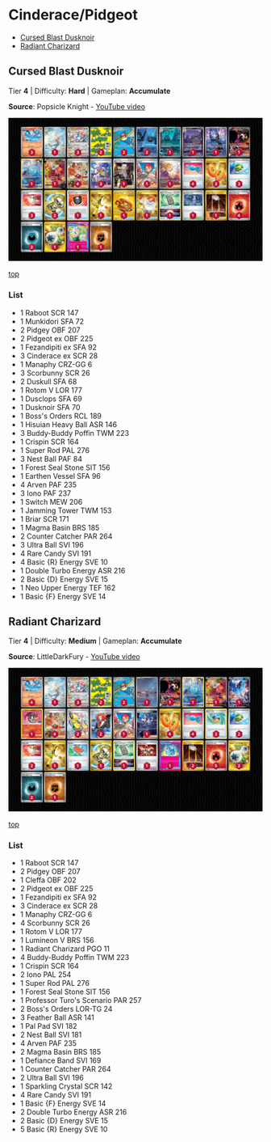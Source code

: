 # Cinderace/Pidgeot

* [Cursed Blast Dusknoir](#)
* [Radiant Charizard](#)

## Cursed Blast Dusknoir

Tier **4** | Difficulty: **Hard** | Gameplan: **Accumulate**

**Source**: Popsicle Knight - [YouTube video](www.youtube.com/watch?v=fVc070srpRU)

![decklist](../../!Images/Standard/13BRS-SRC/Cinderace-Dusknoir.PNG)

[top](#cinderacepidgeot)

### List
* 1 Raboot SCR 147
* 1 Munkidori SFA 72
* 2 Pidgey OBF 207
* 2 Pidgeot ex OBF 225
* 1 Fezandipiti ex SFA 92
* 3 Cinderace ex SCR 28
* 1 Manaphy CRZ-GG 6
* 3 Scorbunny SCR 26
* 2 Duskull SFA 68
* 1 Rotom V LOR 177
* 1 Dusclops SFA 69
* 1 Dusknoir SFA 70
* 1 Boss's Orders RCL 189
* 1 Hisuian Heavy Ball ASR 146
* 3 Buddy-Buddy Poffin TWM 223
* 1 Crispin SCR 164
* 1 Super Rod PAL 276
* 3 Nest Ball PAF 84
* 1 Forest Seal Stone SIT 156
* 1 Earthen Vessel SFA 96
* 4 Arven PAF 235
* 3 Iono PAF 237
* 1 Switch MEW 206
* 1 Jamming Tower TWM 153
* 1 Briar SCR 171
* 1 Magma Basin BRS 185
* 2 Counter Catcher PAR 264
* 3 Ultra Ball SVI 196
* 4 Rare Candy SVI 191
* 4 Basic {R} Energy SVE 10
* 1 Double Turbo Energy ASR 216
* 2 Basic {D} Energy SVE 15
* 1 Neo Upper Energy TEF 162
* 1 Basic {F} Energy SVE 14

## Radiant Charizard

Tier **4** | Difficulty: **Medium** | Gameplan: **Accumulate**

**Source**: LittleDarkFury - [YouTube video](www.youtube.com/watch?v=p9OWmaRZrm8)

![decklist](../../!Images/Standard/13BRS-SRC/Cinderace-Pidgeot.PNG)

[top](#cinderacepidgeot)

### List
* 1 Raboot SCR 147
* 2 Pidgey OBF 207
* 1 Cleffa OBF 202
* 2 Pidgeot ex OBF 225
* 1 Fezandipiti ex SFA 92
* 3 Cinderace ex SCR 28
* 1 Manaphy CRZ-GG 6
* 4 Scorbunny SCR 26
* 1 Rotom V LOR 177
* 1 Lumineon V BRS 156
* 1 Radiant Charizard PGO 11
* 4 Buddy-Buddy Poffin TWM 223
* 1 Crispin SCR 164
* 2 Iono PAL 254
* 1 Super Rod PAL 276
* 1 Forest Seal Stone SIT 156
* 1 Professor Turo's Scenario PAR 257
* 2 Boss's Orders LOR-TG 24
* 3 Feather Ball ASR 141
* 1 Pal Pad SVI 182
* 2 Nest Ball SVI 181
* 4 Arven PAF 235
* 2 Magma Basin BRS 185
* 1 Defiance Band SVI 169
* 1 Counter Catcher PAR 264
* 2 Ultra Ball SVI 196
* 1 Sparkling Crystal SCR 142
* 4 Rare Candy SVI 191
* 1 Basic {F} Energy SVE 14
* 2 Double Turbo Energy ASR 216
* 2 Basic {D} Energy SVE 15
* 5 Basic {R} Energy SVE 10
